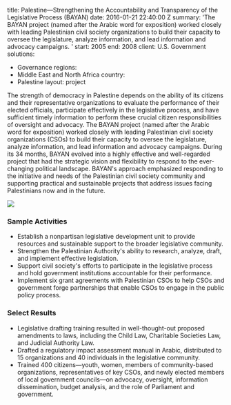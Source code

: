 
title: Palestine—Strengthening the Accountability and Transparency of the Legislative
  Process (BAYAN)
date: 2016-01-21 22:40:00 Z
summary: 'The BAYAN project (named after the Arabic word for exposition) worked closely
  with leading Palestinian civil society organizations to build their capacity to
  oversee the legislature, analyze information, and lead information and advocacy
  campaigns. '
start: 2005
end: 2008
client: U.S. Government
solutions:
- Governance
regions:
- Middle East and North Africa
country:
- Palestine
layout: project


The strength of democracy in Palestine depends on the ability of its citizens and their representative organizations to evaluate the performance of their elected officials, participate effectively in the legislative process, and have sufficient timely information to perform these crucial citizen responsibilities of oversight and advocacy. The BAYAN project (named after the Arabic word for exposition) worked closely with leading Palestinian civil society organizations (CSOs) to build their capacity to oversee the legislature, analyze information, and lead information and advocacy campaigns. During its 34 months, BAYAN evolved into a highly effective and well-regarded project that had the strategic vision and flexibility to respond to the ever-changing political landscape. BAYAN's approach emphasized responding to the initiative and needs of the Palestinian civil society community and supporting practical and sustainable projects that address issues facing Palestinians now and in the future.

![][1]

### Sample Activities

* Establish a nonpartisan legislative development unit to provide resources and sustainable support to the broader legislative community.
* Strengthen the Palestinian Authority's ability to research, analyze, draft, and implement effective legislation.
* Support civil society's efforts to participate in the legislative process and hold government institutions accountable for their performance.
* Implement six grant agreements with Palestinian CSOs to help CSOs and government forge partnerships that enable CSOs to engage in the public policy process.

### Select Results

* Legislative drafting training resulted in well-thought-out proposed amendments to laws, including the Child Law, Charitable Societies Law, and Judicial Authority Law.
* Drafted a regulatory impact assessment manual in Arabic, distributed to 15 organizations and 40 individuals in the legislative community.
* Trained 400 citizens—youth, women, members of community-based organizations, representatives of key CSOs, and newly elected members of local government councils—on advocacy, oversight, information dissemination, budget analysis, and the role of Parliament and government.

[1]: https://assetify-dai.com/projects/PalestineStrengthening.jpg
